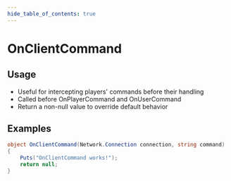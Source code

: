 ```yaml
---
hide_table_of_contents: true
---
```


# OnClientCommand

## Usage

* Useful for intercepting players' commands before their handling
* Called before OnPlayerCommand and OnUserCommand
* Return a non-null value to override default behavior

## Examples

```csharp title=""
object OnClientCommand(Network.Connection connection, string command)
{
    Puts("OnClientCommand works!");
    return null;
}
```
